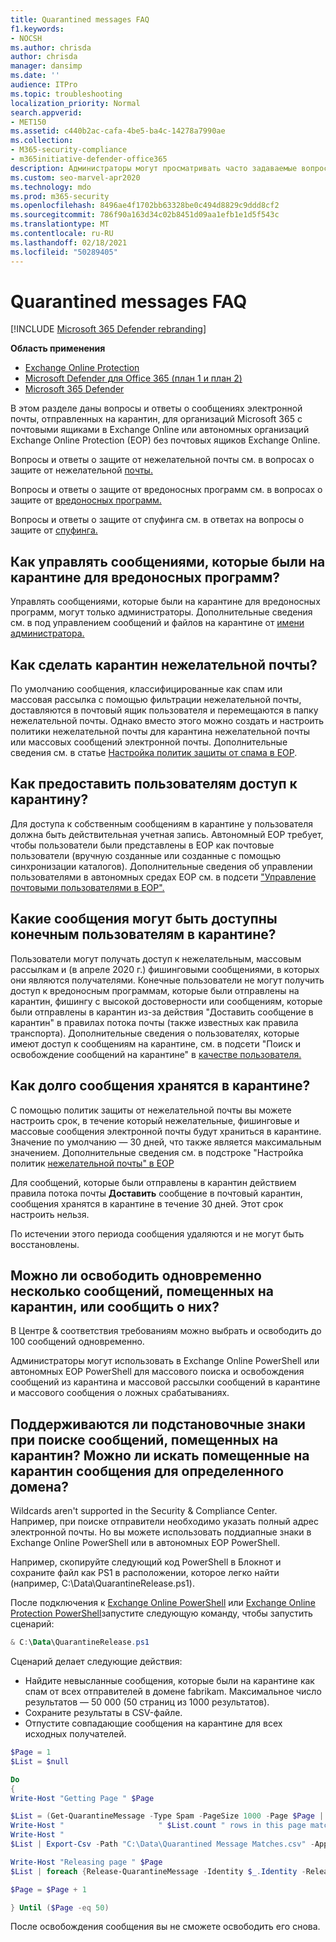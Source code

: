 ```yaml
---
title: Quarantined messages FAQ
f1.keywords:
- NOCSH
ms.author: chrisda
author: chrisda
manager: dansimp
ms.date: ''
audience: ITPro
ms.topic: troubleshooting
localization_priority: Normal
search.appverid:
- MET150
ms.assetid: c440b2ac-cafa-4be5-ba4c-14278a7990ae
ms.collection:
- M365-security-compliance
- m365initiative-defender-office365
description: Администраторы могут просматривать часто задаваемые вопросы и ответы о сообщениях на карантине в Exchange Online Protection (EOP).
ms.custom: seo-marvel-apr2020
ms.technology: mdo
ms.prod: m365-security
ms.openlocfilehash: 8496ae4f1702bb63328be0c494d8829c9ddd8cf2
ms.sourcegitcommit: 786f90a163d34c02b8451d09aa1efb1e1d5f543c
ms.translationtype: MT
ms.contentlocale: ru-RU
ms.lasthandoff: 02/18/2021
ms.locfileid: "50289405"
---
```

# <a name="quarantined-messages-faq"></a>Quarantined messages FAQ

[!INCLUDE [Microsoft 365 Defender rebranding](../includes/microsoft-defender-for-office.md)]

**Область применения**
- [Exchange Online Protection](exchange-online-protection-overview.md)
- [Microsoft Defender для Office 365 (план 1 и план 2)](office-365-atp.md)
- [Microsoft 365 Defender](../mtp/microsoft-threat-protection.md)

В этом разделе даны вопросы и ответы о сообщениях электронной почты, отправленных на карантин, для организаций Microsoft 365 с почтовыми ящиками в Exchange Online или автономных организаций Exchange Online Protection (EOP) без почтовых ящиков Exchange Online.

Вопросы и ответы о защите от нежелательной почты см. в вопросах о защите от нежелательной [почты.](anti-spam-protection-faq.md)

Вопросы и ответы о защите от вредоносных программ см. в вопросах о защите от [вредоносных программ.](anti-malware-protection-faq-eop.md)

Вопросы и ответы о защите от спуфинга см. в ответах на вопросы о защите от [спуфинга.](anti-spoofing-protection-faq.md)

## <a name="how-do-i-manage-messages-that-were-quarantined-for-malware"></a>Как управлять сообщениями, которые были на карантине для вредоносных программ?

Управлять сообщениями, которые были на карантине для вредоносных программ, могут только администраторы. Дополнительные сведения см. в под управлением сообщений и файлов на карантине от [имени администратора.](manage-quarantined-messages-and-files.md)

## <a name="how-do-i-quarantine-spam"></a>Как сделать карантин нежелательной почты?

По умолчанию сообщения, классифицированные как спам или массовая рассылка с помощью фильтрации нежелательной почты, доставляются в почтовый ящик пользователя и перемещаются в папку нежелательной почты. Однако вместо этого можно создать и настроить политики нежелательной почты для карантина нежелательной почты или массовых сообщений электронной почты. Дополнительные сведения см. в статье [Настройка политик защиты от спама в EOP](configure-your-spam-filter-policies.md).

## <a name="how-do-i-give-users-access-to-the-quarantine"></a>Как предоставить пользователям доступ к карантину?

Для доступа к собственным сообщениям в карантине у пользователя должна быть действительная учетная запись. Автономный EOP требует, чтобы пользователи были представлены в EOP как почтовые пользователи (вручную созданные или созданные с помощью синхронизации каталогов). Дополнительные сведения об управлении пользователями в автономных средах EOP см. в подсети ["Управление почтовыми пользователями в EOP".](manage-mail-users-in-eop.md)

## <a name="what-messages-can-end-users-access-in-quarantine"></a>Какие сообщения могут быть доступны конечным пользователям в карантине?

Пользователи могут получать доступ к нежелательным, массовым рассылкам и (в апреле 2020 г.) фишинговыми сообщениями, в которых они являются получателями. Конечные пользователи не могут получить доступ к вредоносным программам, которые были отправлены  на карантин, фишингу с высокой достоверности или сообщениям, которые были отправлены в карантин из-за действия "Доставить сообщение в карантин" в правилах потока почты (также известных как правила транспорта). Дополнительные сведения о пользователях, которые имеют доступ к сообщениям на карантине, см. в подсети "Поиск и освобождение сообщений на карантине" в [качестве пользователя.](find-and-release-quarantined-messages-as-a-user.md)

## <a name="how-long-are-messages-kept-in-the-quarantine"></a>Как долго сообщения хранятся в карантине?

С помощью политик защиты от нежелательной почты вы можете настроить срок, в течение который нежелательные, фишинговые и массовые сообщения электронной почты будут храниться в карантине. Значение по умолчанию — 30 дней, что также является максимальным значением. Дополнительные сведения см. в подстроке "Настройка политик [нежелательной почты" в EOP](configure-your-spam-filter-policies.md)

Для сообщений, которые были отправлены в карантин действием правила потока почты **Доставить** сообщение в почтовый карантин, сообщения хранятся в карантине в течение 30 дней. Этот срок настроить нельзя.

По истечении этого периода сообщения удаляются и не могут быть восстановлены.

## <a name="can-i-release-or-report-more-than-one-quarantined-message-at-a-time"></a>Можно ли освободить одновременно несколько сообщений, помещенных на карантин, или сообщить о них?

В Центре & соответствия требованиям можно выбрать и освободить до 100 сообщений одновременно.

Администраторы могут использовать [](https://docs.microsoft.com/powershell/module/exchange/get-quarantinemessage) в Exchange Online PowerShell [](https://docs.microsoft.com/powershell/module/exchange/release-quarantinemessage) или автономных EOP PowerShell для массового поиска и освобождения сообщений из карантина и массовой рассылки сообщений в карантине и массового сообщения о ложных срабатываниях.

## <a name="are-wildcards-supported-when-searching-for-quarantined-messages-can-i-search-for-quarantined-messages-for-a-specific-domain"></a>Поддерживаются ли подстановочные знаки при поиске сообщений, помещенных на карантин? Можно ли искать помещенные на карантин сообщения для определенного домена?

Wildcards aren't supported in the Security & Compliance Center. Например, при поиске отправители необходимо указать полный адрес электронной почты. Но вы можете использовать поддиапные знаки в Exchange Online PowerShell или в автономных EOP PowerShell.

Например, скопируйте следующий код PowerShell в Блокнот и сохраните файл как PS1 в расположении, которое легко найти (например, C:\Data\QuarantineRelease.ps1).

После подключения к [Exchange Online PowerShell](https://docs.microsoft.com/powershell/exchange/connect-to-exchange-online-powershell) или [Exchange Online Protection PowerShell](https://docs.microsoft.com/powershell/exchange/connect-to-exchange-online-protection-powershell)запустите следующую команду, чтобы запустить сценарий:

```powershell
& C:\Data\QuarantineRelease.ps1
```

Сценарий делает следующие действия:

- Найдите невысланные сообщения, которые были на карантине как спам от всех отправителей в домене fabrikam. Максимальное число результатов — 50 000 (50 страниц из 1000 результатов).
- Сохраните результаты в CSV-файле.
- Отпустите совпадающие сообщения на карантине для всех исходных получателей.

```powershell
$Page = 1
$List = $null

Do
{
Write-Host "Getting Page " $Page

$List = (Get-QuarantineMessage -Type Spam -PageSize 1000 -Page $Page | where {$_.Released -like "False" -and $_.SenderAddress -like "*fabrikam.com"})
Write-Host "                     " $List.count " rows in this page match"
Write-Host "                                                             Exporting list to appended CSV for logging"
$List | Export-Csv -Path "C:\Data\Quarantined Message Matches.csv" -Append -NoTypeInformation

Write-Host "Releasing page " $Page
$List | foreach {Release-QuarantineMessage -Identity $_.Identity -ReleaseToAll}

$Page = $Page + 1

} Until ($Page -eq 50)
```

После освобождения сообщения вы не сможете освободить его снова.
